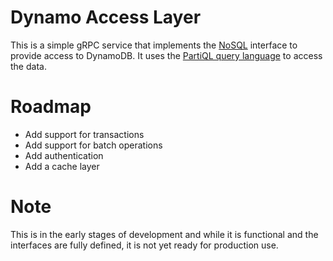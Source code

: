 # Dynamo Access Layer

This is a simple gRPC service that implements the [NoSQL](https://github.com/topcoder-platform/plat-interface-definition/blob/main/data-access-layer/nosql/PartiQL.proto) interface to provide access to DynamoDB. It uses the [PartiQL query language](https://docs.aws.amazon.com/amazondynamodb/latest/developerguide/ql-reference.html) to access the data.

# Roadmap

- Add support for transactions
- Add support for batch operations
- Add authentication
- Add a cache layer

# Note

This is in the early stages of development and while it is functional and the interfaces are fully defined, it is not yet ready for production use.
